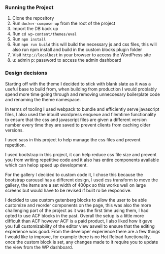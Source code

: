 ### Running the Project

1. Clone the repository
2. Run `docker-compose up` from the root of the project
3. Import the DB back up
4. Run `cd wp-content/themes/eval`
5. Run `npm install`
6. Run `npm run build` this will build the necessary js and css files, this will also run npm install and build in the custom blocks plugin folder
7. Visit `http://localhost` in your browser to access the WordPress site
8. u: admin p: password to access the admin dashboard

### Design decisions

Starting off with the theme I decided to stick with blank slate as it was a useful base to build from, when building from production I would problably spend more time going through and removing unneccesary boilerplate code and renaming the theme namespace.

In terms of tooling I used webpack to bundle and efficiently serve javascript files, I also used the inbuilt wordpress enqueue and filemtime functionality to ensure that the css and javascript files are given a different version number every time they are saved to prevent clients from caching older versions.

I used sass in this project to help manage the css files and prevent repetition.

I used bootstrap in this project, it can help reduce css file size and prevent you from writing repetitive code and it also has entire components available which can helop speed up development.

For the gallery I decided to custom code it, I chose this because the bootstrap carousel has a different design, I used css transform to move the gallery, the items are a set width of 400px so this works well on large screens but would have to be revised if built ro be responsive.

I decided to use custom gutenberg blocks to allow the user to be able customize and reorder components on the page, this was also the more challenging part of the project as it was the first time using them, I had opted to use ACF blocks in the past.
Overall the setup is a little more difficult than ACF however ACF is a paid product, I also liked how it gave you full customizability of the editor view aswell to ensure that the editing experience was good.
From the developer experience there are a few things I would like to improve, for example there is no Hot Reload functionality, once the custom block is set, any changes made to it require you to update the view from the WP dashboard.
